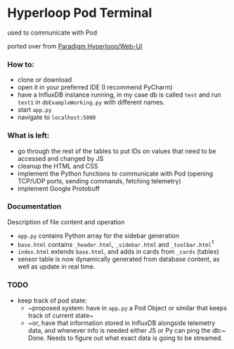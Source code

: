 # Hyperloop Pod Terminal 

used to communicate with Pod

ported over from [Paradigm Hyperloop/Web-UI](https://github.com/ParadigmHyperloop/web-UI)

### How to:
- clone or download
- open it in your preferred IDE (I recommend PyCharm)
- have a InfluxDB instance running, in my case db is called `test` and run `test1` in `dbExampleWorking.py` with different names.
- start `app.py`
- navigate to `localhost:5000`


### What is left:
- go through the rest of the tables to put IDs on values that need to be accessed and changed by JS
- cleanup the HTML and CSS
- implement the Python functions to communicate with Pod (opening TCP/UDP ports, sending commands, fetching telemetry)
- implement Google Protobuff



### Documentation
Description of file content and operation

- `app.py` contains Python array for the sidebar generation
- `base.html` contains `_header.html`, `_sidebar.html` and `_toolbar.html`<sup>1</sup>
- `index.html` extends `base.html`, and adds in cards from `_cards` (tables)
- sensor table is now dynamically generated from database content, as well as update in real time.


### TODO
- keep track of pod state: 
    - ~proposed system: have in `app.py` a Pod Object or similar that keeps track of current state~
    - ~or, have that information stored in InfluxDB alongside telemetry data, and whenever info is needed either JS or Py can ping the db:~ Done. Needs to figure out what exact data is going to be streamed.
